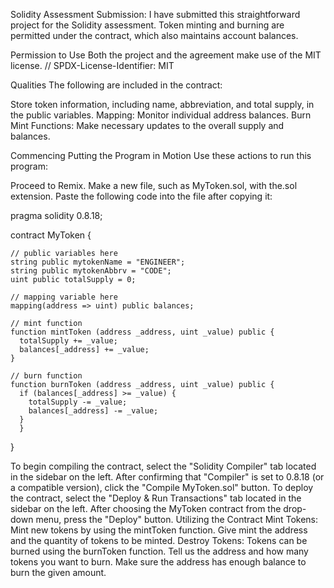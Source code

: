Solidity Assessment Submission: I have submitted this straightforward project for the Solidity assessment. Token minting and burning are permitted under the contract, which also maintains account balances.

Permission to Use
Both the project and the agreement make use of the MIT license.
// SPDX-License-Identifier: MIT


Qualities
The following are included in the contract:

Store token information, including name, abbreviation, and total supply, in the public variables.
Mapping: Monitor individual address balances.
Burn Mint Functions: Make necessary updates to the overall supply and balances.

Commencing
Putting the Program in Motion
Use these actions to run this program:

Proceed to Remix.
Make a new file, such as MyToken.sol, with the.sol extension.
Paste the following code into the file after copying it:

pragma solidity 0.8.18;

contract MyToken {

    // public variables here
    string public mytokenName = "ENGINEER";
    string public mytokenAbbrv = "CODE";
    uint public totalSupply = 0;

    // mapping variable here
    mapping(address => uint) public balances;

    // mint function
    function mintToken (address _address, uint _value) public {
      totalSupply += _value;
      balances[_address] += _value;
    }

    // burn function
    function burnToken (address _address, uint _value) public {
      if (balances[_address] >= _value) {
        totalSupply -= _value;
        balances[_address] -= _value;
      }
      }
}

To begin compiling the contract, select the "Solidity Compiler" tab located in the sidebar on the left. After confirming that "Compiler" is set to 0.8.18 (or a compatible version), click the "Compile MyToken.sol" button.
To deploy the contract, select the "Deploy & Run Transactions" tab located in the sidebar on the left. After choosing the MyToken contract from the drop-down menu, press the "Deploy" button.
Utilizing the Contract Mint Tokens: Mint new tokens by using the mintToken function. Give mint the address and the quantity of tokens to be minted.
Destroy Tokens: Tokens can be burned using the burnToken function. Tell us the address and how many tokens you want to burn. Make sure the address has enough balance to burn the given amount.
